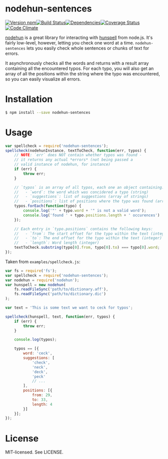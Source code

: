 # nodehun-sentences

[![Version npm](http://img.shields.io/npm/v/nodehun-sentences.svg?style=flat-square)](http://browsenpm.org/package/nodehun-sentences)[![Build Status](http://img.shields.io/travis/rexxars/nodehun-sentences/master.svg?style=flat-square)](https://travis-ci.org/rexxars/nodehun-sentences)[![Dependencies](https://img.shields.io/david/rexxars/nodehun-sentences.svg?style=flat-square)](https://david-dm.org/rexxars/nodehun-sentences)[![Coverage Status](http://img.shields.io/coveralls/rexxars/nodehun-sentences/master.svg?style=flat-square)](https://coveralls.io/r/rexxars/nodehun-sentences?branch=master)[![Code Climate](http://img.shields.io/codeclimate/github/rexxars/nodehun-sentences.svg?style=flat-square)](https://codeclimate.com/github/rexxars/nodehun-sentences/)

[nodehun](https://github.com/nathanjsweet/nodehun) is a great library for interacting with [hunspell](http://hunspell.sourceforge.net/) from node.js. It's fairly low-level, however, letting you check one word at a time. `nodehun-sentences` lets you easily check whole sentences or chunks of text for errors.

It asynchronously checks all the words and returns with a result array containing all the encountered typos. For each typo, you will also get an array of all the positions within the string where the typo was encountered, so you can easily visualize all errors.

# Installation

```bash
$ npm install --save nodehun-sentences
```

# Usage

```js
var spellcheck = require('nodehun-sentences');
spellcheck(nodehunInstance, textToCheck, function(err, typos) {
    // NOTE: `err` does NOT contain whether typos was found -
    // it returns any actual *errors* (not being passed a
    // valid instance of nodehun, for instance)
    if (err) {
        throw err;
    }

    // `typos` is an array of all typos, each one an object containing:
    //   - `word`: the word which was concidered a typo (string)
    //   - `suggestions`: list of suggestions (array of strings)
    //   - `positions`: list of positions where the typo was found (array of objects)
    typos.forEach(function(typo) {
        console.log('"' + typo.word + '" is not a valid word');
        console.log('found ' + typo.positions.length + ' occurences')
    });

    // Each entry in `typo.positions` contains the following keys:
    //   - `from`: The start offset for the typo within the text (integer)
    //   - `to`: The end offset for the typo within the text (integer)
    //   - `length`: Word length (integer)
    textToCheck.substring(typo[0].from, typo[0].to) === typo[0].word;
});
```

Taken from `examples/spellcheck.js`:

```js
var fs = require('fs');
var spellcheck = require('nodehun-sentences');
var nodehun = require('nodehun');
var hunspell = new nodehun(
    fs.readFileSync('path/to/dictionary.aff'),
    fs.readFileSync('path/to/dictionary.dic')
);

var text = 'This is some text we want to ceck for typos';

spellcheck(hunspell, text, function(err, typos) {
    if (err) {
        throw err;
    }

    console.log(typos);

    typos == [{
        word: 'ceck',
        suggestions: [
            'check',
            'neck',
            'deck',
            'peck'
            // ...
        ],
        positions: [{
            from: 29,
            to: 33,
            length: 4
        }]
    }];
});

```

# License

MIT-licensed. See LICENSE.

